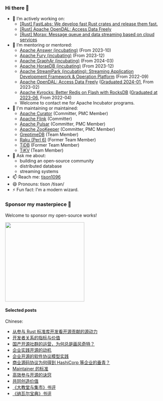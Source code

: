 ### Hi there 👋

- 👯 I’m actively working on:
  - [[Rust] FastLabs: We develop fast Rust crates and release them fast.](https://github.com/fast)
  - [[Rust] Apache OpenDAL: Access Data Freely](https://github.com/apache/opendal)
  - [[Rust] Morax: Message queue and data streaming based on cloud services](https://github.com/tisonkun/morax)
- 🤔 I’m mentoring or mentored:
  - [Apache Answer (incubating)](https://answer.apache.org) (From 2023-10)
  - [Apache Fury (incubating)](https://github.com/apache/incubator-fury) (From 2023-12)
  - [Apache GraphAr (incubating)](https://github.com/apache/incubator-graphar) (From 2024-03)
  - [Apache HoraeDB (incubating)](https://horaedb.apache.org) (From 2023-12)
  - [Apache StreamPark (incubating): Streaming Application Development Framework & Operation Platform](https://streampark.apache.org) (From 2022-09)
  - [Apache OpenDAL: Access Data Freely](https://github.com/apache/opendal) ([Graduated 2024-01](https://tisonkun.io/posts/apache-opendal-graduation), From 2023-02)
  - [Apache Kvrocks: Better Redis on Flash with RocksDB](https://github.com/apache/kvrocks) ([Graduated at 2023-06](https://www.tisonkun.com/blog/a-recap-of-apache-opendal-becoming-tlp), From 2022-04)
  - Welcome to contact me for Apache Incubator programs.
- 🔧 I'm maintaining or maintained:
  - [Apache Curator](https://curator.apache.org/docs/about) (Committer, PMC Member)
  - [Apache Flink](https://flink.apache.org/) (Committer)
  - [Apache Pulsar](https://pulsar.apache.org/) (Committer, PMC Member)
  - [Apache ZooKeeper](https://zookeeper.apache.org/) (Committer, PMC Member)
  - [GreptimeDB](https://github.com/GreptimeTeam/greptimedb) (Team Member)
  - [Raku (Perl 6)](https://github.com/Raku) (Former Team Member)
  - [TiDB](https://github.com/pingcap/tidb) (Former Team Member)
  - [TiKV](https://tikv.org/) (Team Member)
- 💬 Ask me about:
  - building an open-source community
  - distributed database
  - streaming systems
- 📫 Reach me: [tison1096](https://tisonkun.io/)
- 😄 Pronouns: tison /tisən/
- ⚡ Fun fact: I'm a modern wizard.

### Sponsor my masterpiece 🤝

Welcome to sponsor my open-source works!

<img src="https://user-images.githubusercontent.com/18818196/200033123-46dbbb1e-ce16-4f7b-9b87-79733fe3afe3.png" width="256" height="256">

#### Selected posts

Chinese:

* [从参与 Rust 标准库开发看开源贡献的源动力](https://www.tisonkun.org/2024/08/09/rust-lang-acp/)
* [开发者关系的指标与价值](https://www.tisonkun.org/2024/01/26/devrel-qualified-leads/)
* [国产开源社群的运营，为何总是画风奇特？](https://www.tisonkun.org/2023/06/04/oss-community-in-china/)
* [企业实践开源的动机](https://www.tisonkun.org/2022/05/26/motivation-of-enterprise-open-source/)
* [企业开源的软件协议模型实践](https://www.tisonkun.org/2023/02/15/business-source-license/)
* [商业源码协议为何得到 HashiCorp 等企业的垂青？](https://www.tisonkun.org/2023/08/12/bsl/)
* [Maintainer 的标准](https://www.tisonkun.org/2022/09/12/maintainer-criterions/)
* [高效参与开源的诀窍](https://www.tisonkun.org/2021/12/05/effective-open-source-participant/)
* [共同创造价值](https://www.tisonkun.org/2022/02/10/value-creation/)
* [《大教堂与集市》书评](https://www.tisonkun.org/2021/12/14/the-cathedral-and-the-bazaar/)
* [《纳瓦尔宝典》书评](https://www.tisonkun.org/2022/06/09/the-almanack-of-naval-ravikant/)
